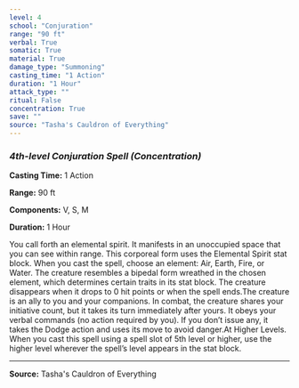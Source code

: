 ```yaml
---
level: 4
school: "Conjuration"
range: "90 ft"
verbal: True
somatic: True
material: True
damage_type: "Summoning"
casting_time: "1 Action"
duration: "1 Hour"
attack_type: ""
ritual: False
concentration: True
save: ""
source: "Tasha's Cauldron of Everything"
---
```


### *4th-level Conjuration Spell* *(Concentration)*

**Casting Time:** 1 Action

**Range:** 90 ft

**Components:** V, S, M

**Duration:** 1 Hour

You call forth an elemental spirit. It manifests in an unoccupied space that you can see within range. This corporeal form uses the Elemental Spirit stat block. When you cast the spell, choose an element: Air, Earth, Fire, or Water. The creature resembles a bipedal form wreathed in the chosen element, which determines certain traits in its stat block. The creature disappears when it drops to 0 hit points or when the spell ends.The creature is an ally to you and your companions. In combat, the creature shares your initiative count, but it takes its turn immediately after yours. It obeys your verbal commands (no action required by you). If you don’t issue any, it takes the Dodge action and uses its move to avoid danger.At Higher Levels. When you cast this spell using a spell slot of 5th level or higher, use the higher level wherever the spell’s level appears in the stat block.

---
**Source:** Tasha's Cauldron of Everything
